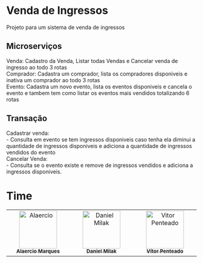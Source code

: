 # Venda de Ingressos

Projeto para um sistema de venda de ingressos

## Microserviços
  Venda: Cadastro da Venda, Listar todas Vendas e Cancelar venda de ingresso ao todo 3 rotas
  </br>
  Comprador: Cadastra um comprador, lista os compradores disponiveis e inativa um comprador ao todo 3 rotas
   </br>
  Evento: Cadastra um novo evento, lista os eventos disponiveis e cancela o evento e tambem tem como listar os eventos mais vendidos totalizando 6 rotas 
   </br>
## Transação
<div>
Cadastrar venda: 
</div>
- Consulta em evento se tem ingressos disponiveis caso tenha ela diminui a quantidade de ingressos disponiveis e adiciona a quantidade de ingressos vendidos do evento
<div>
Cancelar Venda: 
</div>
- Consulta se o evento existe e remove de ingressos vendidos e adiciona a ingressos disponiveis.

# Time

<table>
  <tbody>
    <tr>
      <td align="center" valign="top" width="14.28%"><a href="https://github.com/AlaercioJunior/"><img src="https://instagram.fccm6-1.fna.fbcdn.net/v/t51.29350-15/419971956_381881371060890_2892775425865339339_n.jpg?stp=dst-jpg_e35&efg=eyJ2ZW5jb2RlX3RhZyI6ImltYWdlX3VybGdlbi4xNDQweDE4MDAuc2RyLmYyOTM1MCJ9&_nc_ht=instagram.fccm6-1.fna.fbcdn.net&_nc_cat=106&_nc_ohc=FoM4f-jqu7wQ7kNvgFjWDOI&edm=AEhyXUkBAAAA&ccb=7-5&ig_cache_key=MzI4NDA4MjM0Njk3NzQ3NTIyMQ%3D%3D.2-ccb7-5&oh=00_AYDVdJieImHWtjVwhwPWzc5KnS1xIdZj1xbkTXuFXkbtjQ&oe=66826619&_nc_sid=8f1549" width="100px;" height="100px;" alt="Alaercio"/><br /><sub><b>Alaercio Marques</b></sub></a><br />
      <td align="center" valign="top" width="14.28%"><a href="https://www.linkedin.com/in/daniel-lima-milak-07284519a/"><img src="https://instagram.fccm6-1.fna.fbcdn.net/v/t51.29350-15/292785329_144334284908874_3323364562585505996_n.webp?stp=dst-jpg_e35&efg=eyJ2ZW5jb2RlX3RhZyI6ImltYWdlX3VybGdlbi4xMDgweDEzNTAuc2RyLmYyOTM1MCJ9&_nc_ht=instagram.fccm6-1.fna.fbcdn.net&_nc_cat=106&_nc_ohc=PZ2qEMQZyUQQ7kNvgG3nD-i&edm=AEhyXUkBAAAA&ccb=7-5&ig_cache_key=Mjg3OTU2NDM5MzA5Mzg1MDgwNA%3D%3D.2-ccb7-5&oh=00_AYB22dAmdQWHolChZnwO8L7od1jvG9Rpn91YqloEYR0HSg&oe=66825BA5&_nc_sid=8f1549" width="100px;" alt="Daniel Milak"/><br /><sub><b>Daniel Milak</b></sub></a><br /></a></td>
      <td align="center" valign="top" width="14.28%"><a href="https://github.com/VPente"><img src="https://avatars.githubusercontent.com/u/101226506?v=4" width="100px;" alt="Vitor Penteado"/><br /><sub><b>Vítor Penteado</b></sub></a><br /></td>
    </tr>
